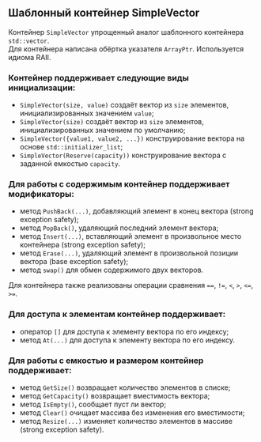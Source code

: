## Шаблонный контейнер SimpleVector  
Контейнер `SimpleVector` упрощенный аналог шаблонного контейнера `std::vector`.  
Для контейнера написана обёртка указателя `ArrayPtr`. Используется идиома RAII.

### Контейнер поддерживает следующие виды инициализации:
- `SimpleVector(size, value)` создаёт вектор из `size` элементов, инициализированных значением `value`;
- `SimpleVector(size)` создаёт вектор из `size` элементов, инициализированных значением по умолчанию;
- `SimpleVector({value1, value2, ...})` конструирование вектора на основе `std::initializer_list`;
- `SimpleVector(Reserve(capacity))` конструирование вектора с заданной емкостью `capacity`.
  
### Для работы с содержимым контейнер поддерживает модификаторы:
- метод `PushBack(...)`, добавляющий элемент в конец вектора (strong exception safety);
- метод `PopBack()`, удаляющий последний элемент вектора;
- метод `Insert(...)`, вставляющий элемент в произвольное место контейнера (strong exception safety);
- метод `Erase(...)`, удаляющий элемент в произвольной позиции вектора (base exception safety);
- метод `swap()` для обмен содержимого двух векторов.
  
Для контейнера также реализованы операции сравнения `==`, `!=`, `<`, `>`, `<=`, `>=`.
  
### Для доступа к элементам контейнер поддерживает:
- оператор `[]` для доступа к элементу вектора по его индексу;
- метод `At(...)` для доступа к элементу вектора по его индексу.
  
### Для работы с емкостью и размером контейнер поддерживает:
- метод `GetSize()` возвращает количество элементов в списке;
- метод `GetCapacity()` возвращает вместимость вектора;
- метод `IsEmpty()`, сообщает пуст ли вектор;
- метод `Clear()` очищает массива без изменения его вместимости;
- метод `Resize(...)` изменяет количество элементов в массиве (strong exception safety).




